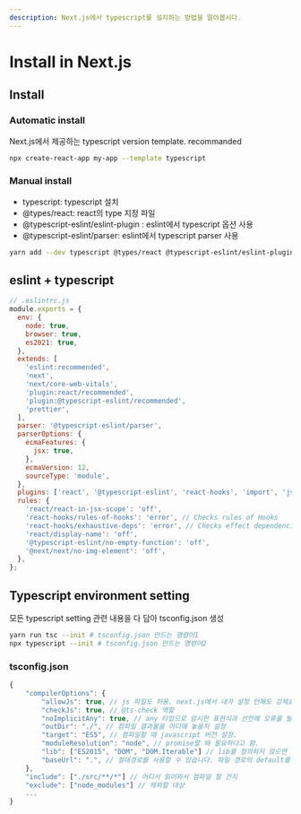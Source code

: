 ```yaml
---
description: Next.js에서 typescript를 설치하는 방법을 알아봅시다.
---
```


# Install in Next.js

## Install

### Automatic install

Next.js에서 제공하는 typescript version template. recommanded

```bash
npx create-react-app my-app --template typescript
```

### Manual install

* typescript: typescript 설치
* @types/react: react의 type 지정 파일
* @typescript-eslint/eslint-plugin : eslint에서 typescript 옵션 사용
* @typescript-eslint/parser: eslint에서 typescript parser 사용

```bash
yarn add --dev typescript @types/react @typescript-eslint/eslint-plugin @typescript-eslint/parser
```

## eslint + typescript

```javascript
// .eslintrc.js
module.exports = {
  env: {
    node: true,
    browser: true,
    es2021: true,
  },
  extends: [
    'eslint:recommended',
    'next',
    'next/core-web-vitals',
    'plugin:react/recommended',
    'plugin:@typescript-eslint/recommended',
    'prettier',
  ],
  parser: '@typescript-eslint/parser',
  parserOptions: {
    ecmaFeatures: {
      jsx: true,
    },
    ecmaVersion: 12,
    sourceType: 'module',
  },
  plugins: ['react', '@typescript-eslint', 'react-hooks', 'import', 'jsx-a11y', 'prettier'],
  rules: {
    'react/react-in-jsx-scope': 'off',
    'react-hooks/rules-of-hooks': 'error', // Checks rules of Hooks
    'react-hooks/exhaustive-deps': 'error', // Checks effect dependencies
    'react/display-name': 'off',
    '@typescript-eslint/no-empty-function': 'off',
    '@next/next/no-img-element': 'off',
  },
};

```

## Typescript environment setting

모든 typescript setting 관련 내용을 다 담아 tsconfig.json 생성

```bash
yarn run tsc --init # tsconfig.json 만드는 명령어1
npx typescript --init # tsconfig.json 만드는 명령어2
```

### tsconfig.json

```javascript
{
	"compilerOptions": {
		"allowJs": true, // js 파일도 허용. next.js에서 내가 설정 안해도 강제로 설정해버림.
		"checkJs": true, // @ts-check 역할
		"noImplicitAny": true, // any 타입으로 암시한 표현식과 선언에 오류를 발생시킵니다. any를 쓰더라도 명시를 하라!
		"outDir": "./", // 컴파일 결과물을 어디에 놓을지 설정
		"target": "ES5", // 컴파일할 때 javascript 버전 설정.
		"moduleResolution": "node", // promise할 때 필요하다고 함.
		"lib": ["ES2015", "DOM", "DOM.Iterable"] // lib를 정의하지 않으면 target의 버전을 기준으로 컴파일할 때 사용한다. 
		"baseUrl": ".", // 절대경로를 사용할 수 있습니다. 파일 경로의 default를 지정해 줍니다.
	},
	"include": ["./src/**/*"] // 어디서 읽어와서 컴파일 할 건지
	"exclude": ["node_modules"] // 제외할 대상
	...
}
```

